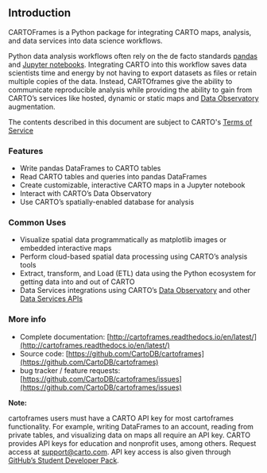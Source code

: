 ## Introduction

CARTOFrames is a Python package for integrating CARTO maps, analysis, and data services into data science workflows.

Python data analysis workflows often rely on the de facto standards [pandas](http://pandas.pydata.org/) and [Jupyter notebooks](http://jupyter.org/). Integrating CARTO into this workflow saves data scientists time and energy by not having to export datasets as files or retain multiple copies of the data. Instead, CARTOframes give the ability to communicate reproducible analysis while providing the ability to gain from CARTO’s services like hosted, dynamic or static maps and [Data Observatory](https://carto.com/data-observatory/) augmentation.

The contents described in this document are subject to CARTO's [Terms of Service](https://carto.com/legal/)

### Features


*   Write pandas DataFrames to CARTO tables
*   Read CARTO tables and queries into pandas DataFrames
*   Create customizable, interactive CARTO maps in a Jupyter notebook
*   Interact with CARTO’s Data Observatory
*   Use CARTO’s spatially-enabled database for analysis

### Common Uses

*   Visualize spatial data programmatically as matplotlib images or embedded interactive maps
*   Perform cloud-based spatial data processing using CARTO’s analysis tools
*   Extract, transform, and Load (ETL) data using the Python ecosystem for getting data into and out of CARTO
*   Data Services integrations using CARTO’s [Data Observatory](https://carto.com/data-observatory/) and other [Data Services APIs](https://carto.com/location-data-services/)

### More info

*   Complete documentation: [http://cartoframes.readthedocs.io/en/latest/](http://cartoframes.readthedocs.io/en/latest/)
*   Source code: [https://github.com/CartoDB/cartoframes](https://github.com/CartoDB/cartoframes)
*   bug tracker / feature requests: [https://github.com/CartoDB/cartoframes/issues](https://github.com/CartoDB/cartoframes/issues)

**Note:**

cartoframes users must have a CARTO API key for most cartoframes functionality. For example, writing DataFrames to an account, reading from private tables, and visualizing data on maps all require an API key. CARTO provides API keys for education and nonprofit uses, among others. Request access at [support@carto.com](mailto:support%40carto.com). API key access is also given through [GitHub’s Student Developer Pack](https://carto.com/blog/carto-is-part-of-the-github-student-pack).




